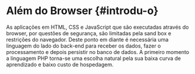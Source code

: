 # Além do Browser {#introdu-o}

As aplicações em HTML, CSS e JavaScript que são executadas através do browser, por questões de segurança, são limitadas pela sand box e restrições do navegador. Deste ponto em diante é necessária uma linguagem do lado do back-end para receber os dados, fazer o processamento e depois persistir no banco de dados. A primeiro momento a linguagem PHP torna-se uma escolha natural pela sua baixa curva de aprendizado e baixo custo de hospedagem.

